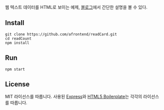 웹 텍스트 데이터를 HTML로 보이는 예제, [블로그](https://agvim.wordpress.com/2019/01/08/tetris-game-with-javascript/)에서 간단한 설명을 볼 수 있다.

## Install

    git clone https://github.com/afrontend/readCard.git
    cd readCount
    npm install

## Run
    npm start

## License
   MIT 라이선스를 따릅니다.
   사용된  [Express](http://expressjs.com/)와 [HTML5 Boilerplate](https://html5boilerplate.com)는 각각의 라이선스를 따릅니다.
